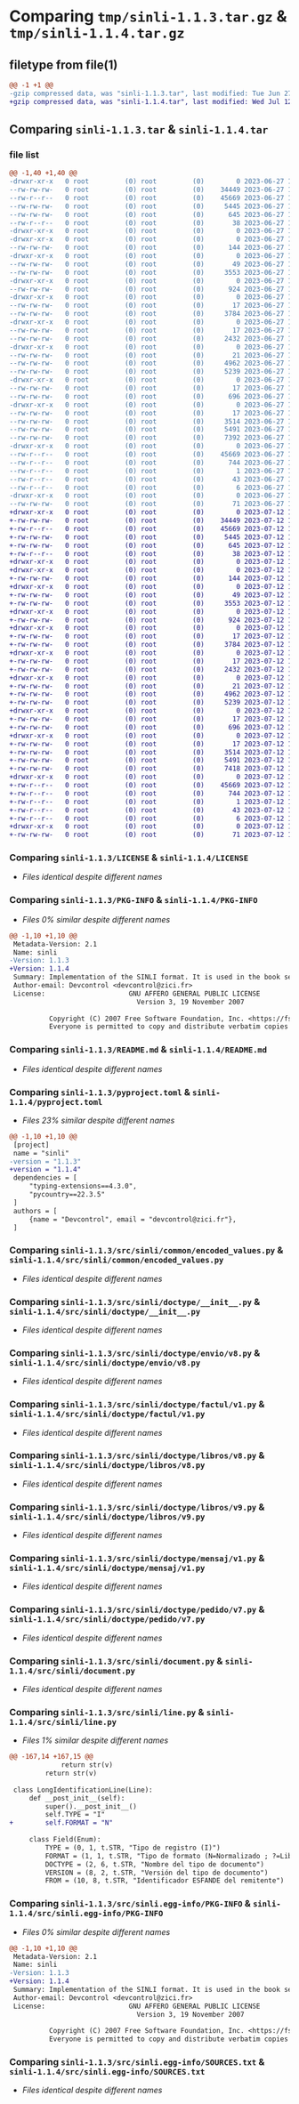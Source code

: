 # Comparing `tmp/sinli-1.1.3.tar.gz` & `tmp/sinli-1.1.4.tar.gz`

## filetype from file(1)

```diff
@@ -1 +1 @@
-gzip compressed data, was "sinli-1.1.3.tar", last modified: Tue Jun 27 10:59:01 2023, max compression
+gzip compressed data, was "sinli-1.1.4.tar", last modified: Wed Jul 12 10:34:27 2023, max compression
```

## Comparing `sinli-1.1.3.tar` & `sinli-1.1.4.tar`

### file list

```diff
@@ -1,40 +1,40 @@
-drwxr-xr-x   0 root         (0) root         (0)        0 2023-06-27 10:59:01.585718 sinli-1.1.3/
--rw-rw-rw-   0 root         (0) root         (0)    34449 2023-06-27 10:41:00.000000 sinli-1.1.3/LICENSE
--rw-r--r--   0 root         (0) root         (0)    45669 2023-06-27 10:59:01.585718 sinli-1.1.3/PKG-INFO
--rw-rw-rw-   0 root         (0) root         (0)     5445 2023-06-27 10:58:52.000000 sinli-1.1.3/README.md
--rw-rw-rw-   0 root         (0) root         (0)      645 2023-06-27 10:58:52.000000 sinli-1.1.3/pyproject.toml
--rw-r--r--   0 root         (0) root         (0)       38 2023-06-27 10:59:01.585718 sinli-1.1.3/setup.cfg
-drwxr-xr-x   0 root         (0) root         (0)        0 2023-06-27 10:59:01.581718 sinli-1.1.3/src/
-drwxr-xr-x   0 root         (0) root         (0)        0 2023-06-27 10:59:01.581718 sinli-1.1.3/src/sinli/
--rw-rw-rw-   0 root         (0) root         (0)      144 2023-06-27 10:41:00.000000 sinli-1.1.3/src/sinli/__init__.py
-drwxr-xr-x   0 root         (0) root         (0)        0 2023-06-27 10:59:01.581718 sinli-1.1.3/src/sinli/common/
--rw-rw-rw-   0 root         (0) root         (0)       49 2023-06-27 10:41:00.000000 sinli-1.1.3/src/sinli/common/__init__.py
--rw-rw-rw-   0 root         (0) root         (0)     3553 2023-06-27 10:41:00.000000 sinli-1.1.3/src/sinli/common/encoded_values.py
-drwxr-xr-x   0 root         (0) root         (0)        0 2023-06-27 10:59:01.581718 sinli-1.1.3/src/sinli/doctype/
--rw-rw-rw-   0 root         (0) root         (0)      924 2023-06-27 10:41:00.000000 sinli-1.1.3/src/sinli/doctype/__init__.py
-drwxr-xr-x   0 root         (0) root         (0)        0 2023-06-27 10:59:01.581718 sinli-1.1.3/src/sinli/doctype/envio/
--rw-rw-rw-   0 root         (0) root         (0)       17 2023-06-27 10:41:00.000000 sinli-1.1.3/src/sinli/doctype/envio/__init__.py
--rw-rw-rw-   0 root         (0) root         (0)     3784 2023-06-27 10:41:00.000000 sinli-1.1.3/src/sinli/doctype/envio/v8.py
-drwxr-xr-x   0 root         (0) root         (0)        0 2023-06-27 10:59:01.581718 sinli-1.1.3/src/sinli/doctype/factul/
--rw-rw-rw-   0 root         (0) root         (0)       17 2023-06-27 10:41:00.000000 sinli-1.1.3/src/sinli/doctype/factul/__init__.py
--rw-rw-rw-   0 root         (0) root         (0)     2432 2023-06-27 10:41:00.000000 sinli-1.1.3/src/sinli/doctype/factul/v1.py
-drwxr-xr-x   0 root         (0) root         (0)        0 2023-06-27 10:59:01.581718 sinli-1.1.3/src/sinli/doctype/libros/
--rw-rw-rw-   0 root         (0) root         (0)       21 2023-06-27 10:41:00.000000 sinli-1.1.3/src/sinli/doctype/libros/__init__.py
--rw-rw-rw-   0 root         (0) root         (0)     4962 2023-06-27 10:58:52.000000 sinli-1.1.3/src/sinli/doctype/libros/v8.py
--rw-rw-rw-   0 root         (0) root         (0)     5239 2023-06-27 10:58:52.000000 sinli-1.1.3/src/sinli/doctype/libros/v9.py
-drwxr-xr-x   0 root         (0) root         (0)        0 2023-06-27 10:59:01.581718 sinli-1.1.3/src/sinli/doctype/mensaj/
--rw-rw-rw-   0 root         (0) root         (0)       17 2023-06-27 10:41:00.000000 sinli-1.1.3/src/sinli/doctype/mensaj/__init__.py
--rw-rw-rw-   0 root         (0) root         (0)      696 2023-06-27 10:41:00.000000 sinli-1.1.3/src/sinli/doctype/mensaj/v1.py
-drwxr-xr-x   0 root         (0) root         (0)        0 2023-06-27 10:59:01.585718 sinli-1.1.3/src/sinli/doctype/pedido/
--rw-rw-rw-   0 root         (0) root         (0)       17 2023-06-27 10:41:00.000000 sinli-1.1.3/src/sinli/doctype/pedido/__init__.py
--rw-rw-rw-   0 root         (0) root         (0)     3514 2023-06-27 10:41:00.000000 sinli-1.1.3/src/sinli/doctype/pedido/v7.py
--rw-rw-rw-   0 root         (0) root         (0)     5491 2023-06-27 10:58:52.000000 sinli-1.1.3/src/sinli/document.py
--rw-rw-rw-   0 root         (0) root         (0)     7392 2023-06-27 10:58:52.000000 sinli-1.1.3/src/sinli/line.py
-drwxr-xr-x   0 root         (0) root         (0)        0 2023-06-27 10:59:01.581718 sinli-1.1.3/src/sinli.egg-info/
--rw-r--r--   0 root         (0) root         (0)    45669 2023-06-27 10:59:01.000000 sinli-1.1.3/src/sinli.egg-info/PKG-INFO
--rw-r--r--   0 root         (0) root         (0)      744 2023-06-27 10:59:01.000000 sinli-1.1.3/src/sinli.egg-info/SOURCES.txt
--rw-r--r--   0 root         (0) root         (0)        1 2023-06-27 10:59:01.000000 sinli-1.1.3/src/sinli.egg-info/dependency_links.txt
--rw-r--r--   0 root         (0) root         (0)       43 2023-06-27 10:59:01.000000 sinli-1.1.3/src/sinli.egg-info/requires.txt
--rw-r--r--   0 root         (0) root         (0)        6 2023-06-27 10:59:01.000000 sinli-1.1.3/src/sinli.egg-info/top_level.txt
-drwxr-xr-x   0 root         (0) root         (0)        0 2023-06-27 10:59:01.585718 sinli-1.1.3/tests/
--rw-rw-rw-   0 root         (0) root         (0)       71 2023-06-27 10:41:00.000000 sinli-1.1.3/tests/test_document.py
+drwxr-xr-x   0 root         (0) root         (0)        0 2023-07-12 10:34:27.306263 sinli-1.1.4/
+-rw-rw-rw-   0 root         (0) root         (0)    34449 2023-07-12 10:33:18.000000 sinli-1.1.4/LICENSE
+-rw-r--r--   0 root         (0) root         (0)    45669 2023-07-12 10:34:27.306263 sinli-1.1.4/PKG-INFO
+-rw-rw-rw-   0 root         (0) root         (0)     5445 2023-07-12 10:33:18.000000 sinli-1.1.4/README.md
+-rw-rw-rw-   0 root         (0) root         (0)      645 2023-07-12 10:34:17.000000 sinli-1.1.4/pyproject.toml
+-rw-r--r--   0 root         (0) root         (0)       38 2023-07-12 10:34:27.306263 sinli-1.1.4/setup.cfg
+drwxr-xr-x   0 root         (0) root         (0)        0 2023-07-12 10:34:27.302263 sinli-1.1.4/src/
+drwxr-xr-x   0 root         (0) root         (0)        0 2023-07-12 10:34:27.302263 sinli-1.1.4/src/sinli/
+-rw-rw-rw-   0 root         (0) root         (0)      144 2023-07-12 10:33:18.000000 sinli-1.1.4/src/sinli/__init__.py
+drwxr-xr-x   0 root         (0) root         (0)        0 2023-07-12 10:34:27.302263 sinli-1.1.4/src/sinli/common/
+-rw-rw-rw-   0 root         (0) root         (0)       49 2023-07-12 10:33:18.000000 sinli-1.1.4/src/sinli/common/__init__.py
+-rw-rw-rw-   0 root         (0) root         (0)     3553 2023-07-12 10:33:18.000000 sinli-1.1.4/src/sinli/common/encoded_values.py
+drwxr-xr-x   0 root         (0) root         (0)        0 2023-07-12 10:34:27.302263 sinli-1.1.4/src/sinli/doctype/
+-rw-rw-rw-   0 root         (0) root         (0)      924 2023-07-12 10:33:18.000000 sinli-1.1.4/src/sinli/doctype/__init__.py
+drwxr-xr-x   0 root         (0) root         (0)        0 2023-07-12 10:34:27.302263 sinli-1.1.4/src/sinli/doctype/envio/
+-rw-rw-rw-   0 root         (0) root         (0)       17 2023-07-12 10:33:18.000000 sinli-1.1.4/src/sinli/doctype/envio/__init__.py
+-rw-rw-rw-   0 root         (0) root         (0)     3784 2023-07-12 10:33:18.000000 sinli-1.1.4/src/sinli/doctype/envio/v8.py
+drwxr-xr-x   0 root         (0) root         (0)        0 2023-07-12 10:34:27.302263 sinli-1.1.4/src/sinli/doctype/factul/
+-rw-rw-rw-   0 root         (0) root         (0)       17 2023-07-12 10:33:18.000000 sinli-1.1.4/src/sinli/doctype/factul/__init__.py
+-rw-rw-rw-   0 root         (0) root         (0)     2432 2023-07-12 10:33:18.000000 sinli-1.1.4/src/sinli/doctype/factul/v1.py
+drwxr-xr-x   0 root         (0) root         (0)        0 2023-07-12 10:34:27.302263 sinli-1.1.4/src/sinli/doctype/libros/
+-rw-rw-rw-   0 root         (0) root         (0)       21 2023-07-12 10:33:18.000000 sinli-1.1.4/src/sinli/doctype/libros/__init__.py
+-rw-rw-rw-   0 root         (0) root         (0)     4962 2023-07-12 10:33:18.000000 sinli-1.1.4/src/sinli/doctype/libros/v8.py
+-rw-rw-rw-   0 root         (0) root         (0)     5239 2023-07-12 10:33:18.000000 sinli-1.1.4/src/sinli/doctype/libros/v9.py
+drwxr-xr-x   0 root         (0) root         (0)        0 2023-07-12 10:34:27.302263 sinli-1.1.4/src/sinli/doctype/mensaj/
+-rw-rw-rw-   0 root         (0) root         (0)       17 2023-07-12 10:33:18.000000 sinli-1.1.4/src/sinli/doctype/mensaj/__init__.py
+-rw-rw-rw-   0 root         (0) root         (0)      696 2023-07-12 10:33:18.000000 sinli-1.1.4/src/sinli/doctype/mensaj/v1.py
+drwxr-xr-x   0 root         (0) root         (0)        0 2023-07-12 10:34:27.302263 sinli-1.1.4/src/sinli/doctype/pedido/
+-rw-rw-rw-   0 root         (0) root         (0)       17 2023-07-12 10:33:18.000000 sinli-1.1.4/src/sinli/doctype/pedido/__init__.py
+-rw-rw-rw-   0 root         (0) root         (0)     3514 2023-07-12 10:33:18.000000 sinli-1.1.4/src/sinli/doctype/pedido/v7.py
+-rw-rw-rw-   0 root         (0) root         (0)     5491 2023-07-12 10:33:18.000000 sinli-1.1.4/src/sinli/document.py
+-rw-rw-rw-   0 root         (0) root         (0)     7418 2023-07-12 10:33:18.000000 sinli-1.1.4/src/sinli/line.py
+drwxr-xr-x   0 root         (0) root         (0)        0 2023-07-12 10:34:27.302263 sinli-1.1.4/src/sinli.egg-info/
+-rw-r--r--   0 root         (0) root         (0)    45669 2023-07-12 10:34:27.000000 sinli-1.1.4/src/sinli.egg-info/PKG-INFO
+-rw-r--r--   0 root         (0) root         (0)      744 2023-07-12 10:34:27.000000 sinli-1.1.4/src/sinli.egg-info/SOURCES.txt
+-rw-r--r--   0 root         (0) root         (0)        1 2023-07-12 10:34:27.000000 sinli-1.1.4/src/sinli.egg-info/dependency_links.txt
+-rw-r--r--   0 root         (0) root         (0)       43 2023-07-12 10:34:27.000000 sinli-1.1.4/src/sinli.egg-info/requires.txt
+-rw-r--r--   0 root         (0) root         (0)        6 2023-07-12 10:34:27.000000 sinli-1.1.4/src/sinli.egg-info/top_level.txt
+drwxr-xr-x   0 root         (0) root         (0)        0 2023-07-12 10:34:27.302263 sinli-1.1.4/tests/
+-rw-rw-rw-   0 root         (0) root         (0)       71 2023-07-12 10:33:18.000000 sinli-1.1.4/tests/test_document.py
```

### Comparing `sinli-1.1.3/LICENSE` & `sinli-1.1.4/LICENSE`

 * *Files identical despite different names*

### Comparing `sinli-1.1.3/PKG-INFO` & `sinli-1.1.4/PKG-INFO`

 * *Files 0% similar despite different names*

```diff
@@ -1,10 +1,10 @@
 Metadata-Version: 2.1
 Name: sinli
-Version: 1.1.3
+Version: 1.1.4
 Summary: Implementation of the SINLI format. It is used in the book sector in Spain to express commercial operations between book sellers, distributors and editors
 Author-email: Devcontrol <devcontrol@zici.fr>
 License:                     GNU AFFERO GENERAL PUBLIC LICENSE
                                Version 3, 19 November 2007
         
          Copyright (C) 2007 Free Software Foundation, Inc. <https://fsf.org/>
          Everyone is permitted to copy and distribute verbatim copies
```

### Comparing `sinli-1.1.3/README.md` & `sinli-1.1.4/README.md`

 * *Files identical despite different names*

### Comparing `sinli-1.1.3/pyproject.toml` & `sinli-1.1.4/pyproject.toml`

 * *Files 23% similar despite different names*

```diff
@@ -1,10 +1,10 @@
 [project]
 name = "sinli"
-version = "1.1.3"
+version = "1.1.4"
 dependencies = [
     "typing-extensions==4.3.0",
     "pycountry==22.3.5"
 ]
 authors = [
     {name = "Devcontrol", email = "devcontrol@zici.fr"},
 ]
```

### Comparing `sinli-1.1.3/src/sinli/common/encoded_values.py` & `sinli-1.1.4/src/sinli/common/encoded_values.py`

 * *Files identical despite different names*

### Comparing `sinli-1.1.3/src/sinli/doctype/__init__.py` & `sinli-1.1.4/src/sinli/doctype/__init__.py`

 * *Files identical despite different names*

### Comparing `sinli-1.1.3/src/sinli/doctype/envio/v8.py` & `sinli-1.1.4/src/sinli/doctype/envio/v8.py`

 * *Files identical despite different names*

### Comparing `sinli-1.1.3/src/sinli/doctype/factul/v1.py` & `sinli-1.1.4/src/sinli/doctype/factul/v1.py`

 * *Files identical despite different names*

### Comparing `sinli-1.1.3/src/sinli/doctype/libros/v8.py` & `sinli-1.1.4/src/sinli/doctype/libros/v8.py`

 * *Files identical despite different names*

### Comparing `sinli-1.1.3/src/sinli/doctype/libros/v9.py` & `sinli-1.1.4/src/sinli/doctype/libros/v9.py`

 * *Files identical despite different names*

### Comparing `sinli-1.1.3/src/sinli/doctype/mensaj/v1.py` & `sinli-1.1.4/src/sinli/doctype/mensaj/v1.py`

 * *Files identical despite different names*

### Comparing `sinli-1.1.3/src/sinli/doctype/pedido/v7.py` & `sinli-1.1.4/src/sinli/doctype/pedido/v7.py`

 * *Files identical despite different names*

### Comparing `sinli-1.1.3/src/sinli/document.py` & `sinli-1.1.4/src/sinli/document.py`

 * *Files identical despite different names*

### Comparing `sinli-1.1.3/src/sinli/line.py` & `sinli-1.1.4/src/sinli/line.py`

 * *Files 1% similar despite different names*

```diff
@@ -167,14 +167,15 @@
             return str(v)
         return str(v)
 
 class LongIdentificationLine(Line):
     def __post_init__(self):
         super().__post_init__()
         self.TYPE = "I"
+        self.FORMAT = "N"
 
     class Field(Enum):
         TYPE = (0, 1, t.STR, "Tipo de registro (I)")
         FORMAT = (1, 1, t.STR, "Tipo de formato (N=Normalizado ; ?=Libre)")
         DOCTYPE = (2, 6, t.STR, "Nombre del tipo de documento")
         VERSION = (8, 2, t.STR, "Versión del tipo de documento")
         FROM = (10, 8, t.STR, "Identificador ESFANDE del remitente")
```

### Comparing `sinli-1.1.3/src/sinli.egg-info/PKG-INFO` & `sinli-1.1.4/src/sinli.egg-info/PKG-INFO`

 * *Files 0% similar despite different names*

```diff
@@ -1,10 +1,10 @@
 Metadata-Version: 2.1
 Name: sinli
-Version: 1.1.3
+Version: 1.1.4
 Summary: Implementation of the SINLI format. It is used in the book sector in Spain to express commercial operations between book sellers, distributors and editors
 Author-email: Devcontrol <devcontrol@zici.fr>
 License:                     GNU AFFERO GENERAL PUBLIC LICENSE
                                Version 3, 19 November 2007
         
          Copyright (C) 2007 Free Software Foundation, Inc. <https://fsf.org/>
          Everyone is permitted to copy and distribute verbatim copies
```

### Comparing `sinli-1.1.3/src/sinli.egg-info/SOURCES.txt` & `sinli-1.1.4/src/sinli.egg-info/SOURCES.txt`

 * *Files identical despite different names*

